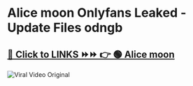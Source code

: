
 # Alice moon Onlyfans Leaked - Update Files odngb

## <h2><a href="https://clipsfans.com/Alice_moon&ref=git">🔗 Click to LINKS ⏩⏩ 👉 🟢 Alice moon </a></h2>

<a href="https://clipsfans.com/Alice_moon&ref=git" rel="nofollow" data-target="animated-image.originalLink"><img src="https://i.ibb.co.com/xMMVF88/686577567.gif" alt="Viral Video Original" style="max-width: 100%; display: inline-block;" data-target="animated-image.originalImage"></a>

